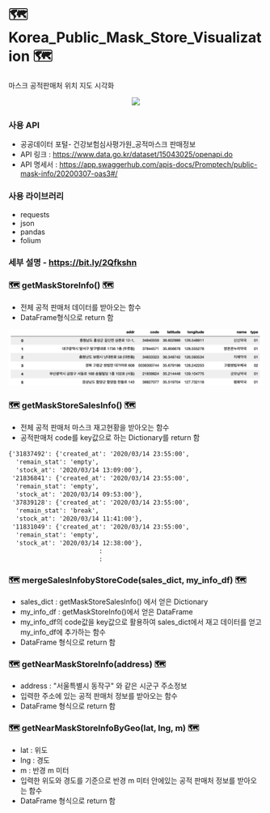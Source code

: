 # 🗺Korea_Public_Mask_Store_Visualization 🗺
마스크 공적판매처 위치 지도 시각화

<p align="center"><img width=1000px src="./img/example_01.png"/></p>

### 사용 API
- 공공데이터 포털- 건강보험심사평가원_공적마스크 판매정보
- API 링크 : https://www.data.go.kr/dataset/15043025/openapi.do
- API 명세서 : https://app.swaggerhub.com/apis-docs/Promptech/public-mask-info/20200307-oas3#/

### 사용 라이브러리
- requests
- json
- pandas
- folium

### 세부 설명 - https://bit.ly/2Qfkshn

### 🗺 getMaskStoreInfo() 🗺
- 전체 공적 판매처 데이터를 받아오는 함수
- DataFrame형식으로 return 함

<p align="center">
  <img width=1000px src="./img/getMaskStoreInfo.png"/>
</p>

### 🗺 getMaskStoreSalesInfo() 🗺
- 전체 공적 판매처 마스크 재고현황을 받아오는 함수
- 공적판매처 code를 key값으로 하는 Dictionary를 return 함

```console
{'31837492': {'created_at': '2020/03/14 23:55:00',
  'remain_stat': 'empty',
  'stock_at': '2020/03/14 13:09:00'},
 '21836841': {'created_at': '2020/03/14 23:55:00',
  'remain_stat': 'empty',
  'stock_at': '2020/03/14 09:53:00'},
 '37839128': {'created_at': '2020/03/14 23:55:00',
  'remain_stat': 'break',
  'stock_at': '2020/03/14 11:41:00'},
 '11831049': {'created_at': '2020/03/14 23:55:00',
  'remain_stat': 'empty',
  'stock_at': '2020/03/14 12:38:00'},
                         :
                         :
```

### 🗺 mergeSalesInfobyStoreCode(sales_dict, my_info_df) 🗺
- sales_dict : getMaskStoreSalesInfo() 에서 얻은 Dictionary
- my_info_df : getMaskStoreInfo()에서 얻은 DataFrame
- my_info_df의 code값을 key값으로 활용하여 sales_dict에서 재고 데이터를 얻고 my_info_df에 추가하는 함수
- DataFrame 형식으로 return 함

### 🗺 getNearMaskStoreInfo(address) 🗺
- address : "서울특별시 동작구" 와 같은 시군구 주소정보
- 입력한 주소에 있는 공적 판매처 정보를 받아오는 함수
- DataFrame 형식으로 return 함

### 🗺 getNearMaskStoreInfoByGeo(lat, lng, m) 🗺
- lat : 위도
- lng : 경도
- m : 반경 m 미터
- 입력한 위도와 경도를 기준으로 반경 m 미터 안에있는 공적 판매처 정보를 받아오는 함수
- DataFrame 형식으로 return 함
